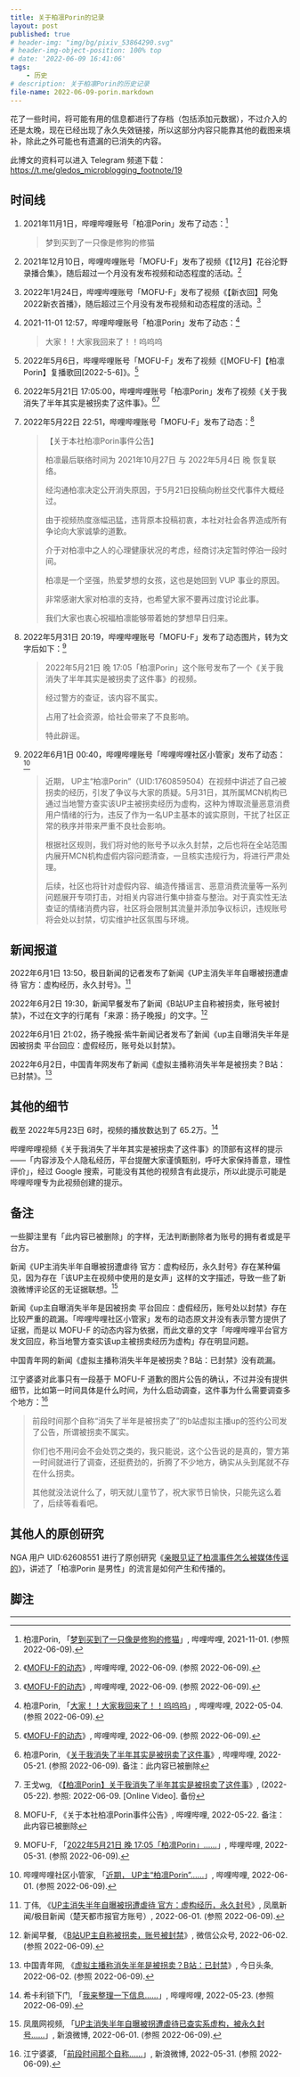 ```yaml
---
title: 关于柏凛Porin的记录
layout: post
published: true
# header-img: "img/bg/pixiv_53864290.svg"
# header-img-object-position: 100% top
# date: '2022-06-09 16:41:06'
tags:
    - 历史
# description: 关于柏凛Porin的历史记录
file-name: 2022-06-09-porin.markdown
---
```


花了一些时间，将可能有用的信息都进行了存档（包括添加元数据），不过介入的还是太晚，现在已经出现了永久失效链接，所以这部分内容只能靠其他的截图来填补，除此之外可能也有遗漏的已消失的内容。

<!-- more -->

此博文的资料可以进入 Telegram 频道下载：<https://t.me/gledos_microblogging_footnote/19>

## 时间线

1.  2021年11月1日，哔哩哔哩账号「柏凛Porin」发布了动态：[^7jhBg]

    > 梦到买到了一只像是修狗的修猫

    [^7jhBg]: 柏凛Porin, 「[梦到买到了一只像是修狗的修猫](https://archive.ph/7jhBg "https://t.bilibili.com/587999220603265314")」, 哔哩哔哩, 2021-11-01. (参照 2022-06-09).

2.  2021年12月10日，哔哩哔哩账号「MOFU-F」发布了视频《【12月】花谷沦野录播合集》，随后超过一个月没有发布视频和动态程度的活动。[^MOFU-F_dynamic]

    [^MOFU-F_dynamic]: 《[MOFU-F的动态](https://archive.ph/85Syi "https://space.bilibili.com/177706995/dynamic")》, 哔哩哔哩, 2022-06-09. (参照 2022-06-09).

3.  2022年1月24日，哔哩哔哩账号「MOFU-F」发布了视频《【新衣回】阿兔2022新衣首播》，随后超过三个月没有发布视频和动态程度的活动。[^MOFU-F_dynamic]

4.  2021-11-01 12:57，哔哩哔哩账号「柏凛Porin」发布了动态：[^vTWZV]

    > 大家！！大家我回来了！！呜呜呜

    [^vTWZV]: 柏凛Porin, 「[大家！！大家我回来了！！呜呜呜](https://archive.ph/vTWZV "https://t.bilibili.com/656415738933805063")」, 哔哩哔哩, 2022-05-04. (参照 2022-06-09).

5.  2022年5月6日，哔哩哔哩账号「MOFU-F」发布了视频《[MOFU-F]【柏凛Porin】复播歌回[2022-5-6]》。[^MOFU-F_dynamic]

6.  2022年5月21日 17:05:00，哔哩哔哩账号「柏凛Porin」发布了视频《关于我消失了半年其实是被拐卖了这件事》。[^BV1KB4y1R7CV][^G6AtLxwHKSM]

    [^BV1KB4y1R7CV]: 柏凛Porin, 《[关于我消失了半年其实是被拐卖了这件事](https://archive.ph/5vKun)》, 哔哩哔哩, 2022-05-21. (参照 2022-06-09). 备注：此内容已被删除

    [^G6AtLxwHKSM]: 王戈wg, 《[【柏凛Porin】关于我消失了半年其实是被拐卖了这件事](https://www.youtube.com/watch?v=G6AtLxwHKSM)》, (2022-05-22). 参照: 2022-06-09. [Online Video]. 备份

7.  2022年5月22日 22:51，哔哩哔哩账号「MOFU-F」发布了动态：[^delete_1]

    > 【关于本社柏凛Porin事件公告】
    >
    > 柏凛最后联络时间为 2021年10月27日 与 2022年5月4日 晚 恢复联络。
    >
    > 经沟通柏凛决定公开消失原因，于5月21日投稿向粉丝交代事件大概经过。
    >
    > 由于视频热度涨幅迅猛，违背原本投稿初衷，本社对社会各界造成所有争论向大家诚挚的道歉。
    >
    > 介于对柏凛中之人的心理健康状况的考虑，经商讨决定暂时停泊一段时间。
    >
    > 柏凛是一个坚强，热爱梦想的女孩，这也是她回到 VUP 事业的原因。
    >
    > 非常感谢大家对柏凛的支持，也希望大家不要再过度讨论此事。
    >
    > 我们大家也衷心祝福柏凛能够带着她的梦想早日归来。

    [^delete_1]: MOFU-F, 《关于本社柏凛Porin事件公告》, 哔哩哔哩, 2022-05-22. 备注：此内容已被删除

8.  2022年5月31日 20:19，哔哩哔哩账号「MOFU-F」发布了动态图片，转为文字后如下：[^BtvF5]

    > 2022年5月21日 晚 17:05「柏凛Porin」这个账号发布了一个《关于我消失了半年其实是被拐卖了这件事》的视频。
    >
    > 经过警方的查证，该内容不属实。
    >
    > 占用了社会资源，给社会带来了不良影响。
    >
    > 特此辟谣。

    [^BtvF5]: MOFU-F, 「[2022年5月21日 晚 17:05「柏凛Porin」……](https://archive.ph/BtvF5 "https://t.bilibili.com/666412223823872020")」, 哔哩哔哩, 2022-05-31. (参照 2022-06-09).

9.  2022年6月1日 00:40，哔哩哔哩账号「哔哩哔哩社区小管家」发布了动态：[^4MKHT]

    [^4MKHT]: 哔哩哔哩社区小管家, 「[近期， UP主“柏凛Porin”……](https://archive.ph/4MKHT "https://t.bilibili.com/666479302623100966")」, 哔哩哔哩, 2022-06-01. (参照 2022-06-09).

    > 近期， UP主“柏凛Porin”（UID:1760859504）在视频中讲述了自己被拐卖的经历，引发了争议与大家的质疑。5月31日，其所属MCN机构已通过当地警方查实该UP主被拐卖经历为虚构，这种为博取流量恶意消费用户情绪的行为，违反了作为一名UP主基本的诚实原则，干扰了社区正常的秩序并带来严重不良社会影响。
    >
    > 根据社区规则，我们将对他的账号予以永久封禁，之后也将在全站范围内展开MCN机构虚假内容问题清查，一旦核实违规行为，将进行严肃处理。
    >
    > 后续，社区也将针对虚假内容、编造传播谣言、恶意消费流量等一系列问题展开专项打击，对相关内容进行集中排查与整治。对于真实性无法查证的情绪消费内容，社区将会限制其流量并添加争议标识，违规账号将会处以封禁，切实维护社区氛围与环境。

## 新闻报道

2022年6月1日 13:50，极目新闻的记者发布了新闻《UP主消失半年自曝被拐遭虐待 官方：虚构经历，永久封号》。[^7oc6yg]

[^7oc6yg]: 丁伟, 《[UP主消失半年自曝被拐遭虐待 官方：虚构经历，永久封号](https://web.archive.org/web/20220609103430/https://ishare.ifeng.com/c/s/v002CrdAB4EKyzq2hpksYs7oc6ygWtE4JiLaCp4bJh-_VgeA__)》, 凤凰新闻/极目新闻（楚天都市报官方账号）, 2022-06-01. (参照 2022-06-09).

2022年6月2日 19:30，新闻早餐发布了新闻《B站UP主自称被拐卖，账号被封禁》，不过在文字的行尾有「来源：扬子晚报」的文字。[^GK4S8]

[^GK4S8]: 新闻早餐, 《[B站UP主自称被拐卖，账号被封禁](https://archive.ph/GK4S8 "https://mp.weixin.qq.com/s?__biz=MzIwMTY4ODIyNQ==&mid=2247650087&idx=2&sn=36a8d9d10d3e071a0a2c32135dda5e6a&chksm=96e6dee9a19157ff514920c1f1b08ec9a21f7b89cd46fb6aa1c8ea6b9484bcbc68a014030024#rd")》, 微信公众号, 2022-06-02. (参照 2022-06-09).

2022年6月1日 21:02，扬子晚报·紫牛新闻记者发布了新闻《up主自曝消失半年是因被拐卖 平台回应：虚假经历，账号处以封禁》。

[^2237640]: 孙庆云, 《[up主自曝消失半年是因被拐卖 平台回应：虚假经历，账号处以封禁](https://web.archive.org/web/20220609102501/https://wap.yzwb.net/wap/news/2237640.html)》, 扬子晚报/紫牛新闻, 2022-06-01. (参照 2022-06-09).

2022年6月2日，中国青年网发布了新闻《虚拟主播称消失半年是被拐卖？B站：已封禁》。[^F5mYH]

[^F5mYH]: 中国青年网, 《[虚拟主播称消失半年是被拐卖？B站：已封禁](https://archive.ph/F5mYH "https://www.toutiao.com/article/7104587351334224391/")》, 今日头条, 2022-06-02. (参照 2022-06-09).

## 其他的细节

截至 2022年5月23日 6时，视频的播放数达到了 65.2万。[^9N21x]

[^9N21x]: 希卡利锁下门, 「[我来整理一下信息……](https://archive.ph/9N21x "https://t.bilibili.com/663235124850065408")」, 哔哩哔哩, 2022-05-23. (参照 2022-06-09).

哔哩哔哩视频《关于我消失了半年其实是被拐卖了这件事》的顶部有这样的提示 ——「内容涉及个人隐私经历，平台提醒大家谨慎甄别，呼吁大家保持善意，理性评价」，经过 Google 搜索，可能没有其他的视频含有此提示，所以此提示可能是哔哩哔哩专为此视频创建的提示。

## 备注

一些脚注里有「此内容已被删除」的字样，无法判断删除者为账号的拥有者或是平台方。

新闻《UP主消失半年自曝被拐遭虐待 官方：虚构经历，永久封号》存在某种偏见，因为存在「该UP主在视频中使用的是女声」这样的文字描述，导致一些了新浪微博评论区的无证据联想。[^yok8w]

[^yok8w]: 凤凰网视频, 「[UP主消失半年自曝被拐遭虐待已查实系虚构，被永久封号……](https://archive.ph/yok8w "https://weibo.com/1806128454/LvHRwjCdC")」, 新浪微博, 2022-06-01. (参照 2022-06-09).

新闻《up主自曝消失半年是因被拐卖 平台回应：虚假经历，账号处以封禁》存在比较严重的疏漏。「哔哩哔哩社区小管家」发布的动态原文并没有表示警方提供了证据，而是以 MOFU-F 的动态内容为依据，而此文章的文字「哔哩哔哩平台官方发文回应，称当地警方查实该up主被拐卖经历为虚构」存在明显问题。

中国青年网的新闻《虚拟主播称消失半年是被拐卖？B站：已封禁》没有疏漏。

江宁婆婆对此事只有一段基于 MOFU-F 道歉的图片公告的确认，不过并没有提供细节，比如第一时间具体是什么时间，为什么启动调查，这件事为什么需要调查多个地方：[^jBtgu]

[^jBtgu]: 江宁婆婆, 「[前段时间那个自称……](https://archive.ph/jBtgu "https://weibo.com/2382356540/LvBisDJZJ")」, 新浪微博, 2022-05-31. (参照 2022-06-09).

> 前段时间那个自称“消失了半年是被拐卖了”的b站虚拟主播up的签约公司发了公告，所谓被拐卖不属实。
>
> 你们也不用问会不会处罚之类的，我只能说，这个公告说的是真的，警方第一时间就进行了调查，还挺费劲的，折腾了不少地方，确实从头到尾就不存在什么拐卖。
>
> 其他就没法说什么了，明天就儿童节了，祝大家节日愉快，只能先这么着了，后续等看看吧。

## 其他人的原创研究

NGA 用户 UID:62608551 进行了原创研究《[亲眼见证了柏凛事件怎么被媒体传谣的](https://nga.178.com/read.php?tid=32229046)》，讲述了「柏凛Porin 是男性」的流言是如何产生和传播的。

## 脚注

---
